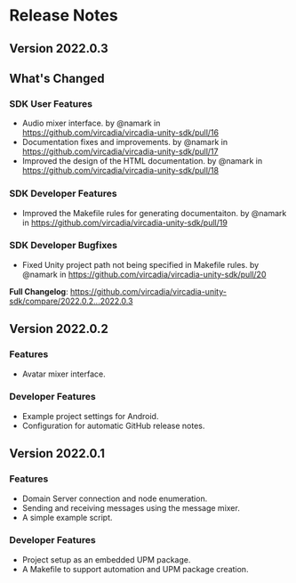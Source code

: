# Release Notes

## Version 2022.0.3

## What's Changed
### SDK User Features
* Audio mixer interface. by @namark in https://github.com/vircadia/vircadia-unity-sdk/pull/16
* Documentation fixes and improvements. by @namark in https://github.com/vircadia/vircadia-unity-sdk/pull/17
* Improved the design of the HTML documentation. by @namark in https://github.com/vircadia/vircadia-unity-sdk/pull/18
### SDK Developer Features
* Improved the Makefile rules for generating documentaiton. by @namark in https://github.com/vircadia/vircadia-unity-sdk/pull/19
### SDK Developer Bugfixes
* Fixed Unity project path not being specified in Makefile rules. by @namark in https://github.com/vircadia/vircadia-unity-sdk/pull/20


**Full Changelog**: https://github.com/vircadia/vircadia-unity-sdk/compare/2022.0.2...2022.0.3

## Version 2022.0.2

### Features
* Avatar mixer interface.

### Developer Features
* Example project settings for Android.
* Configuration for automatic GitHub release notes.

## Version 2022.0.1

### Features
* Domain Server connection and node enumeration.
* Sending and receiving messages using the message mixer.
* A simple example script.

### Developer Features
* Project setup as an embedded UPM package.
* A Makefile to support automation and UPM package creation.
